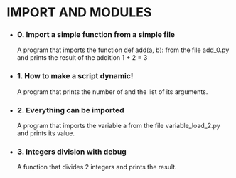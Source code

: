 # IMPORT AND MODULES
- ### 0. Import a simple function from a simple file 
    A program that imports the function def add(a, b): from the file add_0.py and prints the result of the addition 1 + 2 = 3
- ### 1. How to make a script dynamic!
   A program that prints the number of and the list of its arguments.
- ### 2. Everything can be imported
   A program that imports the variable a from the file variable_load_2.py and prints its value.
- ### 3. Integers division with debug
   A  function that divides 2 integers and prints the result.